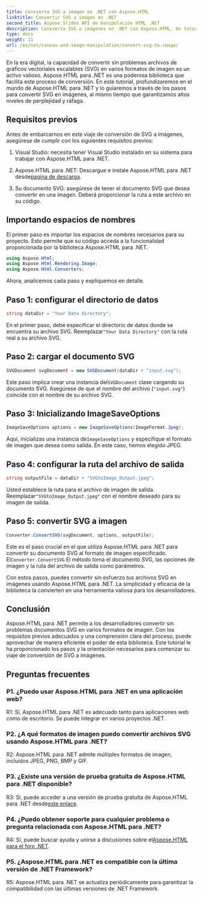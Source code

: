 ```yaml
---
title: Convierta SVG a imagen en .NET con Aspose.HTML
linktitle: Convertir SVG a imagen en .NET
second_title: Aspose.Slides API de manipulación HTML .NET
description: Convierta SVG a imágenes en .NET con Aspose.HTML. Un tutorial completo para desarrolladores. Transforme fácilmente documentos SVG a formatos JPEG, PNG, BMP y GIF.
type: docs
weight: 11
url: /es/net/canvas-and-image-manipulation/convert-svg-to-image/
---
```


En la era digital, la capacidad de convertir sin problemas archivos de gráficos vectoriales escalables (SVG) en varios formatos de imagen es un activo valioso. Aspose.HTML para .NET es una poderosa biblioteca que facilita este proceso de conversión. En este tutorial, profundizaremos en el mundo de Aspose.HTML para .NET y lo guiaremos a través de los pasos para convertir SVG en imágenes, al mismo tiempo que garantizamos altos niveles de perplejidad y ráfaga.

## Requisitos previos

Antes de embarcarnos en este viaje de conversión de SVG a imágenes, asegúrese de cumplir con los siguientes requisitos previos:

1. Visual Studio: necesita tener Visual Studio instalado en su sistema para trabajar con Aspose.HTML para .NET.

2.  Aspose.HTML para .NET: Descargue e instale Aspose.HTML para .NET desde[pagina de descarga](https://releases.aspose.com/html/net/).

3. Su documento SVG: asegúrese de tener el documento SVG que desea convertir en una imagen. Deberá proporcionar la ruta a este archivo en su código.

## Importando espacios de nombres


El primer paso es importar los espacios de nombres necesarios para su proyecto. Esto permite que su código acceda a la funcionalidad proporcionada por la biblioteca Aspose.HTML para .NET.

```csharp
using Aspose.Html;
using Aspose.Html.Rendering.Image;
using Aspose.Html.Converters;
```

Ahora, analicemos cada paso y expliquemos en detalle.

## Paso 1: configurar el directorio de datos

```csharp
string dataDir = "Your Data Directory";
```

 En el primer paso, debe especificar el directorio de datos donde se encuentra su archivo SVG. Reemplazar`"Your Data Directory"` con la ruta real a su archivo SVG.

## Paso 2: cargar el documento SVG

```csharp
SVGDocument svgDocument = new SVGDocument(dataDir + "input.svg");
```

 Este paso implica crear una instancia del`SVGDocument` clase cargando su documento SVG. Asegúrese de que el nombre del archivo (`"input.svg"`) coincide con el nombre de su archivo SVG.

## Paso 3: Inicializando ImageSaveOptions

```csharp
ImageSaveOptions options = new ImageSaveOptions(ImageFormat.Jpeg);
```

 Aquí, inicializas una instancia de`ImageSaveOptions` y especifique el formato de imagen que desea como salida. En este caso, hemos elegido JPEG.

## Paso 4: configurar la ruta del archivo de salida

```csharp
string outputFile = dataDir + "SVGtoImage_Output.jpeg";
```

 Usted establece la ruta para el archivo de imagen de salida. Reemplazar`"SVGtoImage_Output.jpeg"` con el nombre deseado para su imagen de salida.

## Paso 5: convertir SVG a imagen

```csharp
Converter.ConvertSVG(svgDocument, options, outputFile);
```

Este es el paso crucial en el que utiliza Aspose.HTML para .NET para convertir su documento SVG al formato de imagen especificado. El`Converter.ConvertSVG` El método toma el documento SVG, las opciones de imagen y la ruta del archivo de salida como parámetros.

Con estos pasos, puedes convertir sin esfuerzo tus archivos SVG en imágenes usando Aspose.HTML para .NET. La simplicidad y eficacia de la biblioteca la convierten en una herramienta valiosa para los desarrolladores.

## Conclusión

Aspose.HTML para .NET permite a los desarrolladores convertir sin problemas documentos SVG en varios formatos de imagen. Con los requisitos previos adecuados y una comprensión clara del proceso, puede aprovechar de manera eficiente el poder de esta biblioteca. Este tutorial le ha proporcionado los pasos y la orientación necesarios para comenzar su viaje de conversión de SVG a imágenes.

## Preguntas frecuentes

### P1. ¿Puedo usar Aspose.HTML para .NET en una aplicación web?

R1: Sí, Aspose.HTML para .NET es adecuado tanto para aplicaciones web como de escritorio. Se puede integrar en varios proyectos .NET.

### P2. ¿A qué formatos de imagen puedo convertir archivos SVG usando Aspose.HTML para .NET?

R2: Aspose.HTML para .NET admite múltiples formatos de imagen, incluidos JPEG, PNG, BMP y GIF.

### P3. ¿Existe una versión de prueba gratuita de Aspose.HTML para .NET disponible?

 R3: Sí, puede acceder a una versión de prueba gratuita de Aspose.HTML para .NET desde[este enlace](https://releases.aspose.com/).

### P4. ¿Puedo obtener soporte para cualquier problema o pregunta relacionada con Aspose.HTML para .NET?

 R4: Sí, puede buscar ayuda y unirse a discusiones sobre el[Aspose.HTML para el foro .NET](https://forum.aspose.com/).

### P5. ¿Aspose.HTML para .NET es compatible con la última versión de .NET Framework?

R5: Aspose.HTML para .NET se actualiza periódicamente para garantizar la compatibilidad con las últimas versiones de .NET Framework.